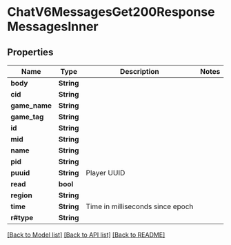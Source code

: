 # ChatV6MessagesGet200ResponseMessagesInner

## Properties

Name | Type | Description | Notes
------------ | ------------- | ------------- | -------------
**body** | **String** |  | 
**cid** | **String** |  | 
**game_name** | **String** |  | 
**game_tag** | **String** |  | 
**id** | **String** |  | 
**mid** | **String** |  | 
**name** | **String** |  | 
**pid** | **String** |  | 
**puuid** | **String** | Player UUID | 
**read** | **bool** |  | 
**region** | **String** |  | 
**time** | **String** | Time in milliseconds since epoch | 
**r#type** | **String** |  | 

[[Back to Model list]](../README.md#documentation-for-models) [[Back to API list]](../README.md#documentation-for-api-endpoints) [[Back to README]](../README.md)


